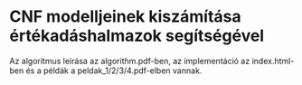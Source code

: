 # CNF modelljeinek kiszámítása értékadáshalmazok segítségével

Az algoritmus leírása az algorithm.pdf-ben, az implementáció az index.html-ben és a példák a peldak_1/2/3/4.pdf-elben vannak.